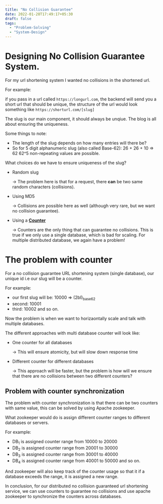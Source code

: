 ```yaml
---
title: "No Collision Guarantee"
date: 2022-01-28T17:49:17+05:30
draft: false
tags:
  - "Problem-Solving"
  - "System-Design"
---
```


# Designing No Collision Guarantee System.

For my url shortening system I wanted no collisions in the shortened url.

For example:

if you pass in a url called `https://longurl.com`, the backend will send you a short url that should be unique, the structure of the url would look something like `https://shorturl.com/[slug]`

The slug is our main component, it should always be unqiue. The blog is all about ensuring the uniqueness.

Some things to note:

- The length of the slug depends on how many entries will there be?
- So for 5 digit alphanumeric slug (also called Base-62):
  26 + 26 + 10 => 62
  62^5 non-repeating values are possible.

What choices do we have to ensure uniqueness of the slug?

- Random slug

  -> The problem here is that for a request, there **can** be two same random characters (collisions).

- Using MD5

  -> Collisions are possible here as well (although very rare, but we want no collision guarantee).

- Using a <u>**Counter**</u>

  -> Counters are the only thing that can guarantee no collisions. This is true if we only use a single database, which is bad for scaling. For multiple distributed database, we again have a problem!

# The problem with counter

For a no collision guarantee URL shortening system (single database), our unique id i.e our slug will be a counter.

For example:

- our first slug will be: 10000 => (2bI)<sub>base62</sub>
- second: 10001
- third: 10002 and so on.

Now the problem is when we want to horizaontally scale and talk with multiple databases.

The different approaches with multi database counter will look like:

- One counter for all databases

  -> This will ensure atomicity, but will slow down response time

- Different counter for different databases

  -> This approach will be faster, but the problem is how will we ensure that there are no collisions between two different counters?

## Problem with counter synchronization

The problem with counter synchronization is that there can be two counters with same value, this can be solved by using Apache zookeeper.

What zookeeper would do is assign different counter ranges to different databases or servers.

For example:

- DB<sub>1</sub> is assigned counter range from 10000 to 20000
- DB<sub>2</sub> is assigned counter range from 20001 to 30000
- DB<sub>3</sub> is assigned counter range from 30001 to 40000
- DB<sub>4</sub> is assigned counter range from 40001 to 50000 and so on.

And zookeeper will also keep track of the counter usage so that it if a database exceeds the range, it is assigned a new range.

In conclusion, for our distributed no collision guaranteed url shortening service, we can use counters to guarantee no collisions and use apache zookeeper to synchronize the counters across databases.
